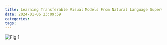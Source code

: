 ```yaml
---
title: Learning Transferable Visual Models From Natural Language Supervision
date: 2024-01-06 23:09:59
categories:
tags:
---
```


![Fig 1](/img/paper3/fig.png)